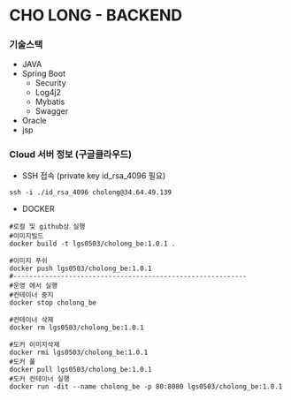 # CHO LONG - BACKEND

### 기술스택

* JAVA
* Spring Boot
  * Security
  * Log4j2
  * Mybatis
  * Swagger
* Oracle
* jsp

### Cloud 서버 정보 (구글클라우드)

* SSH 접속 (private key id_rsa_4096 필요)
```
ssh -i ./id_rsa_4096 cholong@34.64.49.139
```

* DOCKER 
```
#로컬 및 github상 실행
#이미지빌드
docker build -t lgs0503/cholong_be:1.0.1 .

#이미지 푸쉬
docker push lgs0503/cholong_be:1.0.1
#-----------------------------------------------------------
#운영 에서 실행
#컨테이너 중지
docker stop cholong_be

#컨테이너 삭제
docker rm lgs0503/cholong_be:1.0.1

#도커 이미지삭제
docker rmi lgs0503/cholong_be:1.0.1
#도커 풀
docker pull lgs0503/cholong_be:1.0.1
#도커 컨테이너 실행
docker run -dit --name cholong_be -p 80:8080 lgs0503/cholong_be:1.0.1
```
